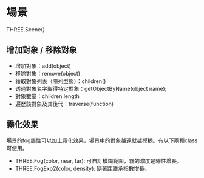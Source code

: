 # 場景
THREE.Scene()

## 增加對象 / 移除對象
* 增加對象：add(object)
* 移除對象：remove(object)
* 獲取對象列表（陣列型態）：children()
* 透過對象名字取得特定對象：getObjectByName(object name);
* 對象數量：children.length
* 遍歷該對象及其後代：traverse(function)

## 霧化效果
場景的fog屬性可以加上霧化效果，場景中的對象越遠就越模糊。有以下兩種class可使用。
* THREE.Fog(color, near, far): 可自訂模糊範圍，霧的濃度是線性增長。
* THREE.FogExp2(color, density): 隨著距離承指數增長。